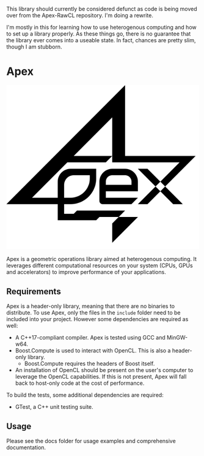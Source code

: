 This library should currently be considered defunct as code is being moved over from the Apex-RawCL repository. I'm doing a rewrite.

I'm mostly in this for learning how to use heterogenous computing and how to set up a library properly. As these things go, there is no guarantee that the library ever comes into a useable state. In fact, chances are pretty slim, though I am stubborn.

Apex
====
![Apex logo](doc/res/logo.svg)

Apex is a geometric operations library aimed at heterogenous computing. It leverages different computational resources on your system (CPUs, GPUs and accelerators) to improve performance of your applications.

Requirements
----
Apex is a header-only library, meaning that there are no binaries to distribute. To use Apex, only the files in the `include` folder need to be included into your project. However some dependencies are required as well:
* A C++17-compliant compiler. Apex is tested using GCC and MinGW-w64.
* Boost.Compute is used to interact with OpenCL. This is also a header-only library.
  * Boost.Compute requires the headers of Boost itself.
* An installation of OpenCL should be present on the user's computer to leverage the OpenCL capabilities. If this is not present, Apex will fall back to host-only code at the cost of performance.

To build the tests, some additional dependencies are required:
* GTest, a C++ unit testing suite.

Usage
----
Please see the docs folder for usage examples and comprehensive documentation.